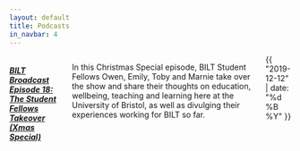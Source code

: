 ```yaml
---
layout: default
title: Podcasts
in_navbar: 4
---
```


<div class="row">

  <div class="card eight columns offset-by-two">
    <h5 class="center-text"><a href="https://soundcloud.com/biltbroadcast/episode-18-the-student-fellows-takeover-xmas-special">BILT Broadcast
Episode 18: The Student Fellows Takeover (Xmas Special)</a></h4>
    <p>In this Christmas Special episode, BILT Student Fellows Owen, Emily, Toby and Marnie take over the show and share their thoughts on education, wellbeing, teaching and learning here at the University of Bristol, as well as divulging their experiences working for BILT so far.</p>
    <div class="date"> {{ "2019-12-12" | date: "%d %B %Y" }}</div>
  </div>

</div>
